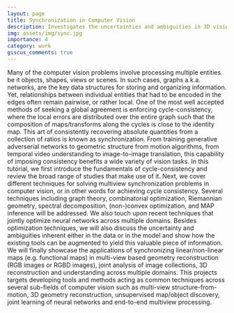 ```yaml
---
layout: page
title: Synchronization in Computer Vision
description: Investigates the uncertainties and ambiguities in 3D vision problems such as pose estimation, reconstruction and etc.
img: assets/img/sync.jpg
importance: 4
category: work
giscus_comments: true
---
```


Many of the computer vision problems involve processing multiple entities be it objects, shapes, views or scenes. In such cases, graphs a.k.a. networks, are the key data structures for storing and organizing information. Yet, relationships between individual entities that had to be encoded in the edges often remain pairwise, or rather local. One of the most well accepted methods of seeking a global agreement is enforcing cycle-consistency, where the local errors are distributed over the entire graph such that the composition of maps/transforms along the cycles is close to the identity map. This art of consistently recovering absolute quantities from a collection of ratios is known as synchronization. From training generative adverserial networks to geometric structure from motion algorithms, from temporal video understanding to image-to-image translation, this capability of imposing consistency benefits a wide variety of vision tasks. In this tutorial, we first introduce the fundamentals of cycle-consistency and review the broad range of studies that make use of it. Next, we cover different techniques for solving multiview synchronization problems in computer vision, or in other words for achieving cycle consistency. Several techniques including graph theory, combinatorial optimization, Riemannian geometry, spectral decomposition, (non-)convex optimization, and MAP inference will be addressed. We also touch upon recent techniques that jointly optimize neural networks across multiple domains. Besides optimization techniques, we will also discuss the uncertainty and ambiguities inherent either in the data or in the model and show how the existing tools can be augmented to yield this valuable piece of information. We will finally showcase the applications of synchronizing linear/non-linear maps (e.g. functional maps) in multi-view based geometry reconstruction (RGB images or RGBD images), joint analysis of image collections, 3D reconstruction and understanding across multiple domains. This projects targets developing tools and methods acting as common techniques across several sub-fields of computer vision such as multi-view structure-from-motion, 3D geometry reconstruction, unsupervised map/object discovery, joint learning of neural networks and end-to-end multiview processing.
